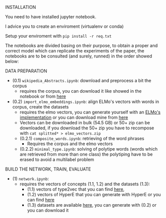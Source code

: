 INSTALLATION

You need to have installed jupyter notebook.

I advice you to create an enviroment (virtualenv or conda)

Setup your enviroment with `pip install -r req.txt`


The notebooks are divided basing on their purpose, to obtain a proper and correct model which can replicate the experiments of the paper, the notebooks are to be consulted (and surely, runned) in the order showed below:

DATA PREPARATION
- (0.1) `wikipedia_Abstracts.ipynb`: download and preprocess a bit the corpus
    - requires the corpus, you can download it like showed in the notebook or from [here](https://drive.google.com/file/d/1bWw0xbd6eWr0AHVMCQv9dH-VuztaGq5W/view?usp=sharing) 
- (0.2) `import_elmo_embeddings.ipynb`: align ELMo's vectors with words in corpus, create the datasets
    - requires the elmo vectors, you can generate yourself with an [ELMo's implementation](https://github.com/allenai/allennlp/blob/master/tutorials/how_to/elmo.md#writing-contextual-representations-to-disk) or you can download mine from [here](https://drive.google.com/drive/folders/1Kpj5du0oDhB6HtLXDsHP6FYoqoUBJhUd?usp=sharing)
    - Vectors can be downloaded in bulk (54.5 GB) or 50+ zip can be downloaded, if you download the 50+ zip you have to recompose with `cat splitted* > elmo_vectors.zip`
    - (0.2.1) `composite_words.ipynb`: retrieving of the word phrases
        - Requires the corpus and the elmo vectors
    - (0.2.2) `minimal_type.ipynb`: solving of polytipe words (words which are retrieved from more than one class)
                            the polytiping have to be erased to avoid a multilabel problem

BUILD THE NETWORK, TRAIN, EVALUATE
- (1) `network.ipynb`:
    - requires the vectors of concepts (1.1, 1.2) and the datasets (1.3): 
        - (1.1) vectors of type2vec that you can find [here](https://drive.google.com/file/d/1S8VKBRI8ThE_lwmeoEts07Rc6N8rFLwB/view?usp=sharing),
        - (1.2) vectors of HyperE that you can generate with HyperE or you can find [here](https://drive.google.com/file/d/1rRYMXsSVHBcHNTfkIg-TTF_ah4ywb8pe/view?usp=sharing)
        - (1.3) datasets are available [here](https://drive.google.com/drive/folders/1Kpj5du0oDhB6HtLXDsHP6FYoqoUBJhUd?usp=sharing), you can generate with (0.2) or you can download it
